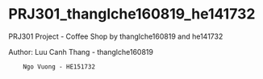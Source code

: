 # PRJ301_thanglche160819_he141732
PRJ301 Project - Coffee Shop by thanglche160819 and he141732


Author: Luu Canh Thang - thanglche160819

        Ngo Vuong - HE151732

